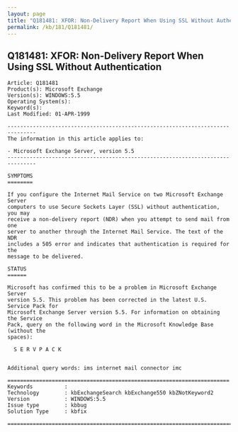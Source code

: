 ```yaml
---
layout: page
title: "Q181481: XFOR: Non-Delivery Report When Using SSL Without Authentication"
permalink: /kb/181/Q181481/
---
```


## Q181481: XFOR: Non-Delivery Report When Using SSL Without Authentication

	Article: Q181481
	Product(s): Microsoft Exchange
	Version(s): WINDOWS:5.5
	Operating System(s): 
	Keyword(s): 
	Last Modified: 01-APR-1999
	
	-------------------------------------------------------------------------------
	The information in this article applies to:
	
	- Microsoft Exchange Server, version 5.5 
	-------------------------------------------------------------------------------
	
	SYMPTOMS
	========
	
	If you configure the Internet Mail Service on two Microsoft Exchange Server
	computers to use Secure Sockets Layer (SSL) without authentication, you may
	receive a non-delivery report (NDR) when you attempt to send mail from one
	server to another through the Internet Mail Service. The text of the NDR
	includes a 505 error and indicates that authentication is required for the
	message to be delivered.
	
	STATUS
	======
	
	Microsoft has confirmed this to be a problem in Microsoft Exchange Server
	version 5.5. This problem has been corrected in the latest U.S. Service Pack for
	Microsoft Exchange Server version 5.5. For information on obtaining the Service
	Pack, query on the following word in the Microsoft Knowledge Base (without the
	spaces):
	
	  S E R V P A C K
	
	
	Additional query words: ims internet mail connector imc
	
	======================================================================
	Keywords          :  
	Technology        : kbExchangeSearch kbExchange550 kbZNotKeyword2
	Version           : WINDOWS:5.5
	Issue type        : kbbug
	Solution Type     : kbfix
	
	=============================================================================
	
